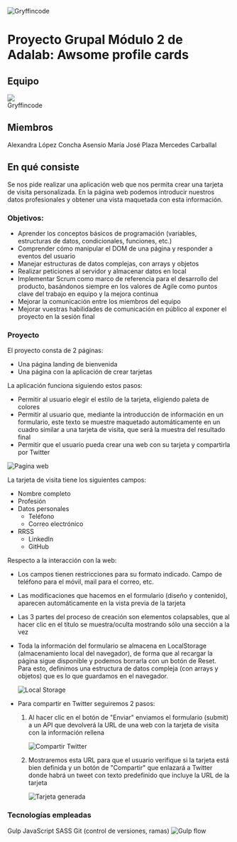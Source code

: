 ![Gryffincode](./info-readme/Logo-Gryffincode.PNG)

# Proyecto Grupal Módulo 2 de Adalab: Awsome profile cards

## Equipo
<div class="pull-right"><img src="./info-readme/Logo-Gryffincode.PNG"/></div>
Gryffincode

## Miembros

Alexandra López
Concha Asensio
María José Plaza
Mercedes Carballal

## En qué consiste

Se nos pide realizar una aplicación web que nos permita crear una tarjeta de visita personalizada.
En la página web podemos introducir nuestros datos profesionales y obtener una vista maquetada con esta información.

### Objetivos:

- Aprender los conceptos básicos de programación (variables, estructuras de datos, condicionales, funciones, etc.)
- Comprender cómo manipular el DOM de una página y responder a eventos del usuario
- Manejar estructuras de datos complejas, con arrays y objetos
- Realizar peticiones al servidor y almacenar datos en local
- Implementar Scrum como marco de referencia para el desarrollo del producto, basándonos siempre en los valores de Agile como puntos clave del trabajo en equipo y la mejora continua
- Mejorar la comunicación entre los miembros del equipo
- Mejorar vuestras habilidades de comunicación en público al exponer el proyecto en la sesión final

### Proyecto

El proyecto consta de 2 páginas:

- Una página landing de bienvenida
- Una página con la aplicación de crear tarjetas

La aplicación funciona siguiendo estos pasos:

- Permitir al usuario elegir el estilo de la tarjeta, eligiendo paleta de colores
- Permitir al usuario que, mediante la introducción de información en un formulario, este texto se muestre maquetado automáticamente en un cuadro similar a una tarjeta de visita, que será la muestra del resultado final
- Permitir que el usuario pueda crear una web con su tarjeta y compartirla por Twitter

![Pagina web](./info-readme/Pagina-web.PNG)

La tarjeta de visita tiene los siguientes campos:

- Nombre completo
- Profesión
- Datos personales
  - Teléfono
  - Correo electrónico
- RRSS
  - LinkedIn
  - GitHub

Respecto a la interacción con la web:

- Los campos tienen restricciones para su formato indicado. Campo de teléfono para el móvil, mail para el correo, etc.
- Las modificaciones que hacemos en el formulario (diseño y contenido), aparecen automáticamente en la vista previa de la tarjeta
- Las 3 partes del proceso de creación son elementos colapsables, que al hacer clic en el título se muestra/oculta mostrando sólo una sección a la vez
- Toda la información del formulario se almacena en LocalStorage (almacenamiento local del navegador), de forma que al recargar la página sigue disponible y podemos borrarla con un botón de Reset. Para esto, definimos una estructura de datos compleja (con arrays y objetos) que es lo que guardamos en el navegador.

  ![Local Storage](./info-readme/LocalStorage.PNG)

- Para compartir en Twitter seguiremos 2 pasos:

  1. Al hacer clic en el botón de "Enviar" enviamos el formulario (submit) a un API que devolverá la URL de una web con la tarjeta de visita con la información rellena

     ![Compartir Twitter](./info-readme/twitter.PNG)

  2. Mostraremos esta URL para que el usuario verifique si la tarjeta está bien definida y un botón de "Compartir" que enlazará a Twitter donde habrá un tweet con texto predefinido que incluye la URL de la tarjeta

     ![Tarjeta generada](./info-readme/TarjetaCreada.PNG)

### Tecnologías empleadas

Gulp
JavaScript
SASS
Git (control de versiones, ramas)
![Gulp flow](./gulp-flow.png)
